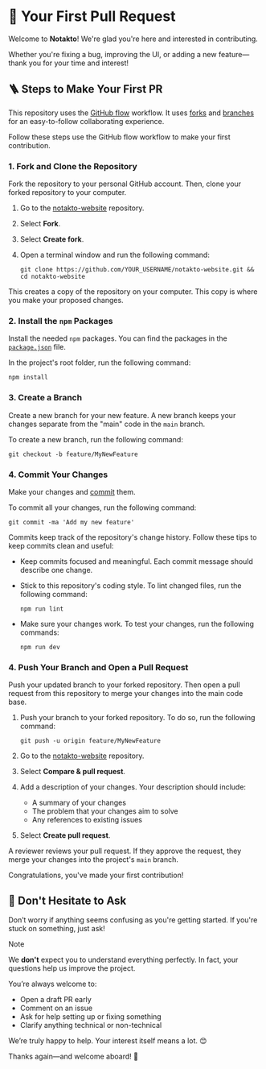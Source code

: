 # 🎉 Your First Pull Request

Welcome to **Notakto**! We're glad you're here and interested in contributing.

Whether you're fixing a bug, improving the UI, or adding a new feature—thank you for your time and interest!

## 🪜 Steps to Make Your First PR

This repository uses the [GitHub flow][1] workflow. It uses [forks][2] and [branches][3] for an easy-to-follow collaborating experience.

Follow these steps use the GitHub flow workflow to make your first contribution.

### 1. Fork and Clone the Repository

Fork the repository to your personal GitHub account. Then, clone your forked repository to your computer.

1. Go to the [notakto-website][4] repository.
1. Select **Fork**.
1. Select **Create fork**.
1. Open a terminal window and run the following command:

    ```console
    git clone https://github.com/YOUR_USERNAME/notakto-website.git && cd notakto-website
    ```

This creates a copy of the repository on your computer. This copy is where you make your proposed changes.

### 2. Install the `npm` Packages

Install the needed `npm` packages. You can find the packages in the [`package.json`][6] file.

In the project's root folder, run the following command:

```console
npm install
```

### 3. Create a Branch

Create a new branch for your new feature. A new branch keeps your changes separate from the "main" code in the `main` branch.

To create a new branch, run the following command:

```console
git checkout -b feature/MyNewFeature
```

### 4. Commit Your Changes

Make your changes and [commit][5] them.

To commit all your changes, run the following command:

```console
git commit -ma 'Add my new feature'
```

Commits keep track of the repository's change history. Follow these tips to keep commits clean and useful:

* Keep commits focused and meaningful. Each commit message should describe one change.
* Stick to this repository's coding style. To lint changed files, run the following command:

    ```console
    npm run lint
    ```

* Make sure your changes work. To test your changes, run the following commands:

    ```console
    npm run dev
    ```

### 4. Push Your Branch and Open a Pull Request

Push your updated branch to your forked repository. Then open a pull request from this repository to merge your changes into the main code base.

1. Push your branch to your forked repository. To do so, run the following command:

    ```console
    git push -u origin feature/MyNewFeature
    ```

1. Go to the [notakto-website][4] repository.
1. Select **Compare & pull request**.
1. Add a description of your changes. Your description should include:

    * A summary of your changes
    * The problem that your changes aim to solve
    * Any references to existing issues

1. Select **Create pull request**.

A reviewer reviews your pull request. If they approve the request, they merge your changes into the project's `main` branch.

Congratulations, you've made your first contribution!

## 💬 Don't Hesitate to Ask

Don’t worry if anything seems confusing as you're getting started. If you're stuck on something, just ask!

> [!NOTE]
> We **don't** expect you to understand everything perfectly. In fact, your questions help us improve the project.

You’re always welcome to:

* Open a draft PR early
* Comment on an issue
* Ask for help setting up or fixing something
* Clarify anything technical or non-technical

We’re truly happy to help. Your interest itself means a lot. 😊

Thanks again—and welcome aboard! 🚀

[1]: https://docs.github.com/en/get-started/using-github/github-flow
[2]: https://docs.github.com/en/pull-requests/collaborating-with-pull-requests/working-with-forks/about-forks
[3]: https://docs.github.com/en/pull-requests/collaborating-with-pull-requests/proposing-changes-to-your-work-with-pull-requests/about-branches
[4]: https://github.com/Rakshitg600/notakto-website
[5]: https://docs.github.com/en/pull-requests/committing-changes-to-your-project/creating-and-editing-commits/about-commits
[6]: ./package.json
